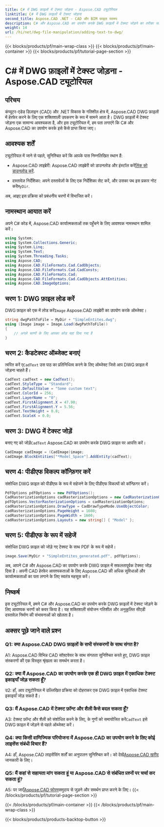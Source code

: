 ```yaml
---
title: C# में DWG फ़ाइलों में टेक्स्ट जोड़ना - Aspose.CAD ट्यूटोरियल
linktitle: C# में DWG फ़ाइलों में टेक्स्ट जोड़ना
second_title: Aspose.CAD .NET - CAD और BIM फ़ाइल स्वरूप
description: C# और Aspose.CAD का उपयोग करके DWG फ़ाइलों में टेक्स्ट जोड़ने का तरीका जानें। निर्बाध एकीकरण के लिए इस चरण-दर-चरण ट्यूटोरियल का पालन करें। व्यापक मार्गदर्शन के लिए Aspose.CAD दस्तावेज़ देखें।
weight: 14
url: /hi/net/dwg-file-manipulation/adding-text-to-dwg/
---
```


{{< blocks/products/pf/main-wrap-class >}}
{{< blocks/products/pf/main-container >}}
{{< blocks/products/pf/tutorial-page-section >}}

# C# में DWG फ़ाइलों में टेक्स्ट जोड़ना - Aspose.CAD ट्यूटोरियल

## परिचय

कंप्यूटर-एडेड डिज़ाइन (CAD) और .NET विकास के गतिशील क्षेत्र में, Aspose.CAD DWG फ़ाइलों में हेरफेर करने के लिए एक शक्तिशाली उपकरण के रूप में सामने आता है। DWG फ़ाइलों में टेक्स्ट जोड़ना एक सामान्य आवश्यकता है, और इस ट्यूटोरियल में, हम पता लगाएंगे कि C# और Aspose.CAD का उपयोग करके इसे कैसे प्राप्त किया जाए।

## आवश्यक शर्तें

ट्यूटोरियल में जाने से पहले, सुनिश्चित करें कि आपके पास निम्नलिखित स्थान हैं:

-  Aspose.CAD लाइब्रेरी: Aspose.CAD लाइब्रेरी को डाउनलोड और इंस्टॉल करें[लिंक को डाउनलोड करें](https://releases.aspose.com/cad/net/).

-  दस्तावेज़ निर्देशिका: अपने दस्तावेज़ों के लिए एक निर्देशिका सेट करें, और उसका पथ इस प्रकार नोट करें`MyDir`.

अब, आइए इस प्रक्रिया को प्रबंधनीय चरणों में विभाजित करें।

## नामस्थान आयात करें

अपने C# कोड में, Aspose.CAD कार्यात्मकताओं तक पहुँचने के लिए आवश्यक नामस्थान शामिल करें।

```csharp
using System;
using System.Collections.Generic;
using System.Linq;
using System.Text;
using System.Threading.Tasks;
using Aspose.CAD;
using Aspose.CAD.FileFormats.Cad.CadObjects;
using Aspose.CAD.FileFormats.Cad.CadConsts;
using Aspose.CAD.FileFormats.Cad;
using Aspose.CAD.FileFormats.Cad.CadObjects.AttEntities;
using Aspose.CAD.ImageOptions;
```

## चरण 1: DWG फ़ाइल लोड करें

 DWG फ़ाइल को एक में लोड करें`Image` Aspose.CAD लाइब्रेरी का उपयोग करके ऑब्जेक्ट।

```csharp
string dwgPathToFile = MyDir + "SimpleEntites.dwg";
using (Image image = Image.Load(dwgPathToFile))
{
    // अगले चरणों के लिए आपका कोड यहां दिया गया है
}
```

## चरण 2: कैडटेक्स्ट ऑब्जेक्ट बनाएं

 त्वरित करें ए`CadText` उस पाठ का प्रतिनिधित्व करने के लिए ऑब्जेक्ट जिसे आप DWG फ़ाइल में जोड़ना चाहते हैं।

```csharp
CadText cadText = new CadText();
cadText.StyleType = "Standard";
cadText.DefaultValue = "Some custom text";
cadText.ColorId = 256;
cadText.LayerName = "0";
cadText.FirstAlignment.X = 47.90;
cadText.FirstAlignment.Y = 5.56;
cadText.TextHeight = 0.8;
cadText.ScaleX = 0.0;
```

## चरण 3: DWG में टेक्स्ट जोड़ें

 बनाए गए को जोड़ें`CadText` Aspose.CAD का उपयोग करके DWG फ़ाइल पर आपत्ति करें।

```csharp
CadImage cadImage = (CadImage)image;
cadImage.BlockEntities["*Model_Space"].AddEntity(cadText);
```

## चरण 4: पीडीएफ विकल्प कॉन्फ़िगर करें

संशोधित DWG फ़ाइल को पीडीएफ के रूप में सहेजने के लिए पीडीएफ विकल्पों को कॉन्फ़िगर करें।

```csharp
PdfOptions pdfOptions = new PdfOptions();
CadRasterizationOptions cadRasterizationOptions = new CadRasterizationOptions();
pdfOptions.VectorRasterizationOptions = cadRasterizationOptions;
cadRasterizationOptions.DrawType = CadDrawTypeMode.UseObjectColor;
cadRasterizationOptions.PageHeight = 1600;
cadRasterizationOptions.PageWidth = 1600;
cadRasterizationOptions.Layouts = new string[] { "Model" };
```

## चरण 5: पीडीएफ के रूप में सहेजें

संशोधित DWG फ़ाइल को जोड़े गए टेक्स्ट के साथ PDF के रूप में सहेजें।

```csharp
image.Save(MyDir + "SimpleEntites_generated.pdf", pdfOptions);
```

अब, आपने C# और Aspose.CAD का उपयोग करके DWG फ़ाइल में सफलतापूर्वक टेक्स्ट जोड़ दिया है। अपनी CAD हेरफेर आवश्यकताओं के लिए Aspose.CAD की अधिक सुविधाओं और कार्यात्मकताओं का पता लगाने के लिए स्वतंत्र महसूस करें।

## निष्कर्ष

इस ट्यूटोरियल में, हमने C# और Aspose.CAD का उपयोग करके DWG फ़ाइलों में टेक्स्ट जोड़ने के लिए आवश्यक चरणों को कवर किया है। यह शक्तिशाली संयोजन गतिशील और अनुकूलित सीएडी दस्तावेज़ निर्माण की संभावनाओं को खोलता है।

## अक्सर पूछे जाने वाले प्रश्न

### Q1: क्या Aspose.CAD DWG फ़ाइलों के सभी संस्करणों के साथ संगत है?

A1: Aspose.CAD विभिन्न CAD सॉफ़्टवेयर के साथ संगतता सुनिश्चित करते हुए, DWG फ़ाइल संस्करणों की एक विस्तृत श्रृंखला का समर्थन करता है।

### Q2: क्या मैं Aspose.CAD का उपयोग करके एक ही DWG फ़ाइल में एकाधिक टेक्स्ट इकाइयाँ जोड़ सकता हूँ?

उ2: हाँ, आप ट्यूटोरियल में उल्लिखित प्रक्रिया को दोहराकर एक DWG फ़ाइल में एकाधिक टेक्स्ट इकाइयाँ जोड़ सकते हैं।

### Q3: मैं Aspose.CAD में टेक्स्ट फ़ॉन्ट और शैली कैसे बदल सकता हूँ?

 A3: टेक्स्ट फ़ॉन्ट और शैली को संशोधित करने के लिए, के गुणों को समायोजित करें`CadText` इसे DWG फ़ाइल में जोड़ने से पहले ऑब्जेक्ट करें।

### Q4: क्या किसी वाणिज्यिक परियोजना में Aspose.CAD का उपयोग करने के लिए कोई लाइसेंस संबंधी विचार हैं?

 A4: हाँ, Aspose.CAD लाइसेंसिंग शर्तों का अनुपालन सुनिश्चित करें। को देखें[Aspose.CAD खरीद](https://purchase.aspose.com/buy) जानकारी के लिए।

### Q5: मैं कहां से सहायता मांग सकता हूं या Aspose.CAD से संबंधित प्रश्नों पर चर्चा कर सकता हूं?

A5: पर जाएँ[Aspose.CAD फोरम](https://forum.aspose.com/c/cad/19)समुदाय से जुड़ने और समर्थन प्राप्त करने के लिए।
{{< /blocks/products/pf/tutorial-page-section >}}

{{< /blocks/products/pf/main-container >}}
{{< /blocks/products/pf/main-wrap-class >}}

{{< blocks/products/products-backtop-button >}}
